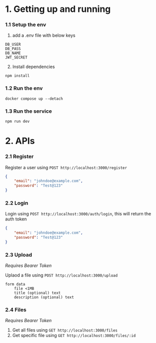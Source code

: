 # 1. Getting up and running

### 1.1 Setup the env

1. add a .env file with below keys

```
DB_USER
DB_PASS
DB_NAME
JWT_SECRET
```

2. Install dependencies

```
npm install
```

### 1.2 Run the env

```
docker compose up --detach
```

### 1.3 Run the service

```
npm run dev
```

# 2. APIs

### 2.1 Register

Register a user using `POST http://localhost:3000/register`

```json
{
	"email": "johndoe@example.com",
	"password": "Test@123"
}
```

### 2.2 Login

Login using `POST http://localhost:3000/auth/login`, this will return the auth token

```json
{
	"email": "johndoe@example.com",
	"password": "Test@123"
}
```

### 2.3 Upload

_Requires Bearer Token_

Uplaod a file using `POST http://localhost:3000/upload`

```
form data
    file <1MB
    title (optional) text
    description (optional) text
```

### 2.4 Files

_Requires Bearer Token_

1. Get all files using `GET http://localhost:3000/files`
1. Get specific file using `GET http://localhost:3000/files/:id`
